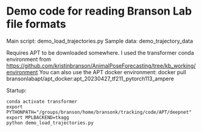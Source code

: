 # Demo code for reading Branson Lab file formats

Main script: demo_load_trajectories.py
Sample data: demo_trajectory_data

Requires APT to be downloaded somewhere.
I used the transformer conda environment from
https://github.com/kristinbranson/AnimalPoseForecasting/tree/kb_working/environment
You can also use the APT docker environment:
docker pull bransonlabapt/apt_docker:apt_20230427_tf211_pytorch113_ampere

Startup:
```
conda activate transformer
export PYTHONPATH="/groups/branson/home/bransonk/tracking/code/APT/deepnet"
export MPLBACKEND=tkagg
python demo_load_trajectories.py
```